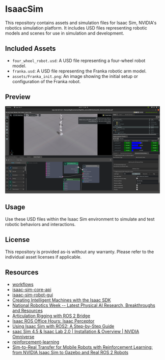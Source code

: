 # IsaacSim

This repository contains assets and simulation files for Isaac Sim, NVIDIA's robotics simulation platform. It includes USD files representing robotic models and scenes for use in simulation and development.

## Included Assets

- `four_wheel_robot.usd`: A USD file representing a four-wheel robot model.
- `franka.usd`: A USD file representing the Franka robotic arm model.
- `assets/Franka_init.png`: An image showing the initial setup or configuration of the Franka robot.

## Preview

![Franka Robot Initial Setup](assets/Franka_init.png)

## Usage

Use these USD files within the Isaac Sim environment to simulate and test robotic behaviors and interactions.

## License

This repository is provided as-is without any warranty. Please refer to the individual asset licenses if applicable.


## Resources
- [workflows](https://docs.isaacsim.omniverse.nvidia.com/4.5.0/introduction/workflows.html)
- [isaac-sim-core-api](https://docs.isaacsim.omniverse.nvidia.com/4.5.0/core_api_tutorials/index.html#isaac-sim-core-api-tutorials-page)
- [isaac-sim-robot-gui](https://docs.isaacsim.omniverse.nvidia.com/4.5.0/gui/tutorial_build_robot_in_gui.html#isaac-sim-robot-gui-tutorials)
- [Creating Intelligent Machines with the Isaac SDK](https://www.youtube.com/watch?v=sI4zHNXdtzk)
- [National Robotics Week -- Latest Physical AI Research, Breakthroughs and Resources](https://blogs.nvidia.com/blog/national-robotics-week-2025/?ncid=so-link-339097-vt48&linkId=100000356313708#nicklas-hansen)
- [Articulation Rigging with ROS 2 Bridge](https://www.youtube.com/live/ithYYtUduMQ)
- [Isaac ROS Office Hours: Isaac Perceptor](https://www.youtube.com/live/ZHivDfuEGmE)
- [Using Isaac Sim with ROS2: A Step-by-Step Guide](https://www.youtube.com/watch?v=L1rpxRm0Q1w)
- [saac Sim 4.5 & Isaac Lab 2.0 | Installation & Overview | NVIDIA Omniverse](https://www.youtube.com/watch?v=L1rpxRm0Q1w)
- [reinforcement-learning](https://www.nvidia.com/en-us/use-cases/reinforcement-learning/)
- [Sim-to-Real Transfer for Mobile Robots with Reinforcement Learning: from NVIDIA Isaac Sim to Gazebo and Real ROS 2 Robots](https://arxiv.org/pdf/2501.02902)

